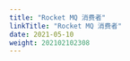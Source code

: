 ```yaml
---
title: "Rocket MQ 消费者"
linkTitle: "Rocket MQ 消费者"
date: 2021-05-10
weight: 202102102308
---
```






